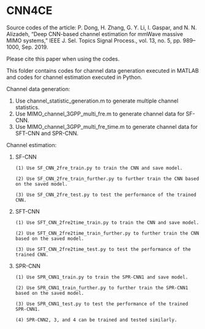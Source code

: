 # CNN4CE
Source codes of the article: P. Dong, H. Zhang, G. Y. Li, I. Gaspar, and N. N. Alizadeh, “Deep CNN-based channel estimation for mmWave massive MIMO systems,” IEEE J. Sel. Topics Signal Process., vol. 13, no. 5, pp. 989–1000, Sep. 2019.

Please cite this paper when using the codes.

This folder contains codes for channel data generation executed in MATLAB and codes for channel estimation executed in Python. 

Channel data generation:
1. Use channel_statistic_generation.m to generate multiple channel statistics.
2. Use MIMO_channel_3GPP_multi_fre.m to generate channel data for SF-CNN.
3. Use MIMO_channel_3GPP_multi_fre_time.m to generate channel data for SFT-CNN and SPR-CNN.

Channel estimation:
1. SF-CNN

       (1) Use SF_CNN_2fre_train.py to train the CNN and save model.

       (2) Use SF_CNN_2fre_train_further.py to further train the CNN based on the saved model.

       (3) Use SF_CNN_2fre_test.py to test the performance of the trained CNN.

2. SFT-CNN

       (1) Use SFT_CNN_2fre2time_train.py to train the CNN and save model.

       (2) Use SFT_CNN_2fre2time_train_further.py to further train the CNN based on the saved model.

       (3) Use SFT_CNN_2fre2time_test.py to test the performance of the trained CNN.
       
3. SPR-CNN

       (1) Use SPR_CNN1_train.py to train the SPR-CNN1 and save model.

       (2) Use SPR_CNN1_train_further.py to further train the SPR-CNN1 based on the saved model.

       (3) Use SPR_CNN1_test.py to test the performance of the trained SPR-CNN1.
       
       (4) SPR-CNN2, 3, and 4 can be trained and tested similarly.
